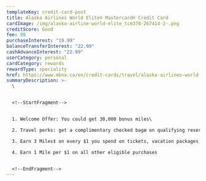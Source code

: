 ```yaml
---
templateKey: credit-card-post
title: Alaska Airlines World Elite® Mastercard® Credit Card
cardImage: /img/alaska-airline-world-elite_tcm378-267414-2-.png
creditScore: Good
fee: 99
purchaseInterest: "19.99"
balanceTransferInterest: "22.99"
cashAdvanceInterest: "22.99"
userCategory: personal
cardCategory: rewards
rewardType: speciality
href: https://www.mbna.ca/en/credit-cards/travel/alaska-airlines-world-elite-mastercard/
summaryDescription: >-
  \


  <!--StartFragment-->


  1. Welcome Offer: You could get 30,000 bonus miles\

  2. Travel perks: get a complimentary checked bagæ on qualifying reservations, additional price protection on fares while earning Miles on eligible purchases toward flights and rewards\

  3. Earn 3 Miles‡ on every $1 you spend on tickets, vacation packages, and cargo services from Alaska Airlines\

  4. Earn 1 Mile per $1 on all other eligible purchases 


  <!--EndFragment-->
---
```

